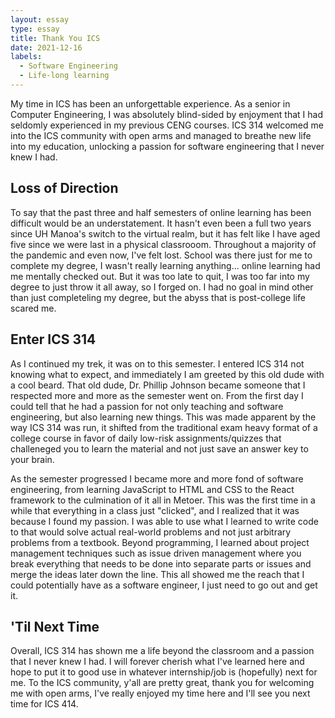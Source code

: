 ```yaml
---
layout: essay
type: essay
title: Thank You ICS
date: 2021-12-16
labels:
  - Software Engineering
  - Life-long learning
---
```


My time in ICS has been an unforgettable experience. As a senior in Computer Engineering, I was absolutely blind-sided by enjoyment that I had seldomly experienced in my previous CENG courses. ICS 314 welcomed me into the ICS community with open arms and managed to breathe new life into my education, unlocking a passion for software engineering that I never knew I had.

## Loss of Direction
To say that the past three and half semesters of online learning has been difficult would be an understatement. It hasn't even been a full two years since UH Manoa's switch to the virtual realm, but it has felt like I have aged five since we were last in a physical classrooom. Throughout a majority of the pandemic and even now, I've felt lost. School was there just for me to complete my degree, I wasn't really learning anything... online learning had me mentally checked out. But it was too late to quit, I was too far into my degree to just throw it all away, so I forged on. I had no goal in mind other than just completeling my degree, but the abyss that is post-college life scared me.

## Enter ICS 314
As I continued my trek, it was on to this semester. I entered ICS 314 not knowing what to expect, and immediately I am greeted by this old dude with a cool beard. That old dude, Dr. Phillip Johnson became someone that I respected more and more as the semester went on. From the first day I could tell that he had a passion for not only teaching and software engineering, but also learning new things. This was made apparent by the way ICS 314 was run, it shifted from the traditional exam heavy format of a college course in favor of daily low-risk assignments/quizzes that challeneged you to learn the material and not just save an answer key to your brain. 

As the semester progressed I became more and more fond of software engineering, from learning JavaScript to HTML and CSS to the React framework to the culmination of it all in Metoer. This was the first time in a while that everything in a class just "clicked", and I realized that it was because I found my passion. I was able to use what I learned to write code to that would solve actual real-world problems and not just arbitrary problems from a textbook. Beyond programming, I learned about project management techniques such as issue driven management where you break everything that needs to be done into separate parts or issues and merge the ideas later down the line. This all showed me the reach that I could potentially have as a software engineer, I just need to go out and get it.

## 'Til Next Time 
Overall, ICS 314 has shown me a life beyond the classroom and a passion that I never knew I had. I will forever cherish what I've learned here and hope to put it to good use in whatever internship/job is (hopefully) next for me. To the ICS community, y'all are pretty great, thank you for welcoming me with open arms, I've really enjoyed my time here and I'll see you next time for ICS 414. 
